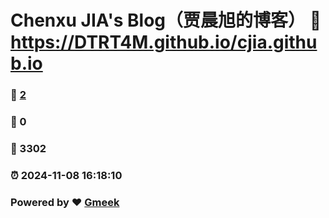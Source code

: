 # Chenxu JIA's Blog（贾晨旭的博客） :link: https://DTRT4M.github.io/cjia.github.io 
### :page_facing_up: [2](https://DTRT4M.github.io/cjia.github.io/tag.html) 
### :speech_balloon: 0 
### :hibiscus: 3302 
### :alarm_clock: 2024-11-08 16:18:10 
### Powered by :heart: [Gmeek](https://github.com/Meekdai/Gmeek)
